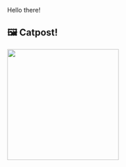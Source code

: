 Hello there!



## 🖼️ Catpost!

<sub>
    <img src="https://cdn2.thecatapi.com/images/h5.jpg" height="256">
</sub>

